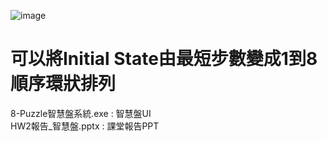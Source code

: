 ![image](https://user-images.githubusercontent.com/76472326/198195665-a8ac897d-b0b0-49e1-80fc-ec122f7a7abb.png)

可以將Initial State由最短步數變成1到8順序環狀排列
=======================================================

8-Puzzle智慧盤系統.exe : 智慧盤UI  
HW2報告_智慧盤.pptx : 課堂報告PPT
